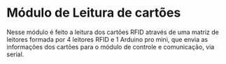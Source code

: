 # Módulo de Leitura de cartões
Nesse módulo é feito a leitura dos cartões RFID através de uma matriz de leitores formada por 4 leitores RFID e 1 Arduino pro mini, que envia as informações dos cartões para o módulo de controle e comunicação, via serial.
